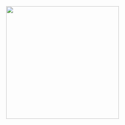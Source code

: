 <div id="header" align="center">
  <img src="https://media.giphy.com/media/wvQIqJyNBOCjK/giphy.gif" width="300"/>
</div>

